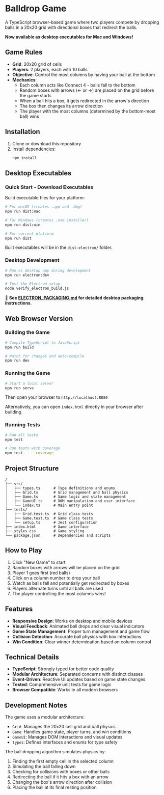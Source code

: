 # Balldrop Game

A TypeScript browser-based game where two players compete by dropping balls in a 20x20 grid with directional boxes that redirect the balls.

**Now available as desktop executables for Mac and Windows!**

## Game Rules

- **Grid**: 20x20 grid of cells
- **Players**: 2 players, each with 10 balls
- **Objective**: Control the most columns by having your ball at the bottom
- **Mechanics**: 
  - Each column acts like Connect 4 - balls fall to the bottom
  - Random boxes with arrows (← or →) are placed on the grid before the game starts
  - When a ball hits a box, it gets redirected in the arrow's direction
  - The box then changes its arrow direction
  - The player with the most columns (determined by the bottom-most ball) wins

## Installation

1. Clone or download this repository
2. Install dependencies:
   ```bash
   npm install
   ```

## Desktop Executables

### Quick Start - Download Executables

Build executable files for your platform:

```bash
# For macOS (creates .app and .dmg)
npm run dist:mac

# For Windows (creates .exe installer)  
npm run dist:win

# For current platform
npm run dist
```

Built executables will be in the `dist-electron/` folder.

### Desktop Development

```bash
# Run as desktop app during development
npm run electron:dev

# Test the Electron setup
node verify_electron_build.js
```

📖 **See [ELECTRON_PACKAGING.md](ELECTRON_PACKAGING.md) for detailed desktop packaging instructions.**

## Web Browser Version

### Building the Game
```bash
# Compile TypeScript to JavaScript
npm run build

# Watch for changes and auto-compile
npm run dev
```

### Running the Game
```bash
# Start a local server
npm run serve
```
Then open your browser to `http://localhost:8080`

Alternatively, you can open `index.html` directly in your browser after building.

### Running Tests
```bash
# Run all tests
npm test

# Run tests with coverage
npm test -- --coverage
```

## Project Structure

```
/
├── src/
│   ├── types.ts      # Type definitions and enums
│   ├── Grid.ts       # Grid management and ball physics
│   ├── Game.ts       # Game logic and state management
│   ├── GameUI.ts     # DOM manipulation and user interface
│   └── index.ts      # Main entry point
├── tests/
│   ├── Grid.test.ts  # Grid class tests
│   ├── Game.test.ts  # Game class tests
│   └── setup.ts      # Jest configuration
├── index.html        # Game interface
├── styles.css        # Game styling
└── package.json      # Dependencies and scripts
```

## How to Play

1. Click "New Game" to start
2. Random boxes with arrows will be placed on the grid
3. Player 1 goes first (red balls)
4. Click on a column number to drop your ball
5. Watch as balls fall and potentially get redirected by boxes
6. Players alternate turns until all balls are used
7. The player controlling the most columns wins!

## Features

- **Responsive Design**: Works on desktop and mobile devices
- **Visual Feedback**: Animated ball drops and clear visual indicators
- **Game State Management**: Proper turn management and game flow
- **Collision Detection**: Accurate ball physics with box interactions
- **Win Condition**: Clear winner determination based on column control

## Technical Details

- **TypeScript**: Strongly typed for better code quality
- **Modular Architecture**: Separated concerns with distinct classes
- **Event-Driven**: Reactive UI updates based on game state changes
- **Tested**: Comprehensive unit tests for game logic
- **Browser Compatible**: Works in all modern browsers

## Development Notes

The game uses a modular architecture:

- `Grid`: Manages the 20x20 cell grid and ball physics
- `Game`: Handles game state, player turns, and win conditions  
- `GameUI`: Manages DOM interactions and visual updates
- `types`: Defines interfaces and enums for type safety

The ball dropping algorithm simulates physics by:
1. Finding the first empty cell in the selected column
2. Simulating the ball falling down
3. Checking for collisions with boxes or other balls
4. Redirecting the ball if it hits a box with an arrow
5. Changing the box's arrow direction after collision
6. Placing the ball at its final resting position